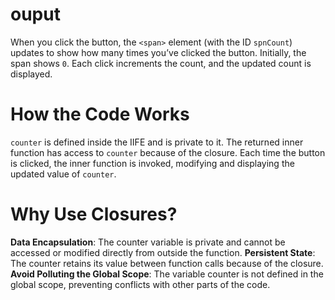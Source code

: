 # ouput
When you click the button, the `<span>` element (with the ID `spnCount`) updates to show how many times you’ve clicked the button. 
Initially, the span shows `0`. Each click increments the count, and the updated count is displayed.

# How the Code Works
`counter` is defined inside the IIFE and is private to it.
The returned inner function has access to `counter` because of the closure.
Each time the button is clicked, 
the inner function is invoked, modifying and displaying the updated value of `counter`.

# Why Use Closures?
**Data Encapsulation**: The counter variable is private and cannot be accessed or modified directly from outside the function.
**Persistent State**: The counter retains its value between function calls because of the closure.
**Avoid Polluting the Global Scope**: The variable counter is not defined in the global scope, preventing conflicts with other parts of the code.